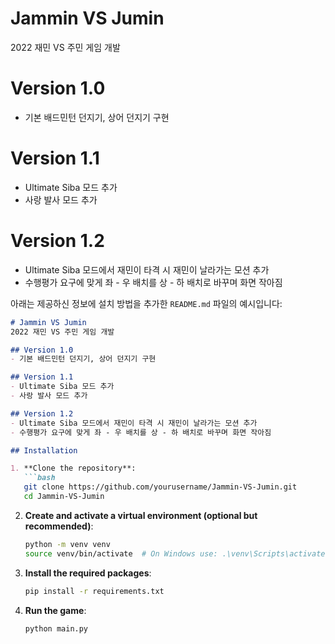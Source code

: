 # Jammin VS Jumin
 2022 재민 VS 주민 게임 개발

# Version 1.0
- 기본 배드민턴 던지기, 상어 던지기 구현

# Version 1.1
- Ultimate Siba 모드 추가
- 사랑 발사 모드 추가

# Version 1.2
- Ultimate Siba 모드에서 재민이 타격 시 재민이 날라가는 모션 추가
- 수행평가 요구에 맞게 좌 - 우 배치를 상 - 하 배치로 바꾸며 화면 작아짐

아래는 제공하신 정보에 설치 방법을 추가한 `README.md` 파일의 예시입니다:

```markdown
# Jammin VS Jumin
2022 재민 VS 주민 게임 개발

## Version 1.0
- 기본 배드민턴 던지기, 상어 던지기 구현

## Version 1.1
- Ultimate Siba 모드 추가
- 사랑 발사 모드 추가

## Version 1.2
- Ultimate Siba 모드에서 재민이 타격 시 재민이 날라가는 모션 추가
- 수행평가 요구에 맞게 좌 - 우 배치를 상 - 하 배치로 바꾸며 화면 작아짐

## Installation

1. **Clone the repository**:
   ```bash
   git clone https://github.com/yourusername/Jammin-VS-Jumin.git
   cd Jammin-VS-Jumin
   ```

2. **Create and activate a virtual environment (optional but recommended)**:
   ```bash
   python -m venv venv
   source venv/bin/activate  # On Windows use: .\venv\Scripts\activate
   ```

3. **Install the required packages**:
   ```bash
   pip install -r requirements.txt
   ```

4. **Run the game**:
   ```bash
   python main.py
   ```